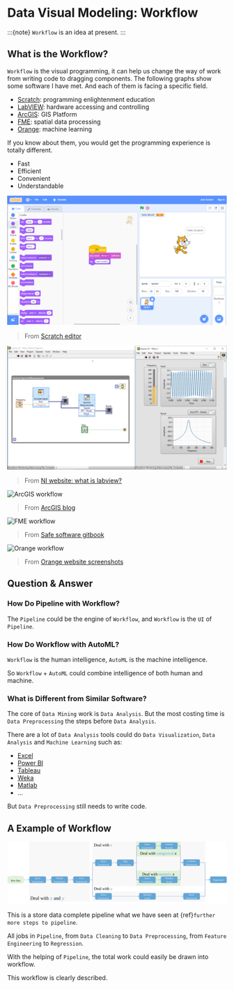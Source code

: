 # Data Visual Modeling: Workflow

:::{note}
`Workflow` is an idea at present.
:::

## What is the Workflow?

`Workflow` is the visual programming, it can help us change the way of work from writing code to dragging components. The following graphs show some software I have met. And each of them is facing a specific field.

- [Scratch](https://scratch.mit.edu/): programming enlightenment education
- [LabVIEW](https://www.ni.com/en-us/shop/labview.html): hardware accessing and controlling
- [ArcGIS](https://www.esri.com/en-us/arcgis/products/arcgis-pro/overview): GIS Platform
- [FME](https://www.safe.com/): spatial data processing
- [Orange](https://orangedatamining.com/): machine learning

If you know about them, you would get the programming experience is totally different.

- Fast
- Efficient
- Convenient
- Understandable

![Scratch](../_static/scratch.png)

> From [Scratch editor](https://scratch.mit.edu/projects/editor)

![LabVIEW](../_static/FME.png)

> From [NI website: what is labview?](https://www.ni.com/en-us/shop/labview.html)

![ArcGIS workflow](https://www.esri.com/arcgis-blog/wp-content/uploads/2018/01/Logical-Tools-2-1024x528.png)

> From [ArcGIS blog](https://www.esri.com/arcgis-blog/products/announcements/announcements/arcgis-pro-2-1-has-been-released/)

![FME workflow](https://safe-software.gitbooks.io/fme-desktop-data-integration-2018/content/Integration2Lab/Images/Img1.003.FMEWorkbench.png)

> From [Safe software gitbook](https://safe-software.gitbooks.io/fme-desktop-data-integration-2018/content/Integration2Lab/2.01.FMEDesktopComponents.html)

![Orange workflow](https://orangedatamining.com/screenshots/images/evaluation.png)

> From [Orange website screenshots](https://orangedatamining.com/screenshots/)

## Question & Answer

### How Do Pipeline with Workflow?

The `Pipeline` could be the engine of `Workflow`, and `Workflow` is the `UI` of `Pipeline`.

### How Do Workflow with AutoML?

`Workflow` is the human intelligence, `AutoML` is the machine intelligence.

So `Workflow` + `AutoML` could combine intelligence of both human and machine.

### What is Different from Similar Software?

The core of `Data Mining` work is `Data Analysis`.
But the most costing time is `Data Preprocessing` the steps before `Data Analysis`.

There are a lot of `Data Analysis` tools could do `Data Visualization`, `Data Analysis` and `Machine Learning` such as:

- [Excel](https://www.microsoft.com/en-us/microsoft-365/excel)
- [Power BI](https://powerbi.microsoft.com/)
- [Tableau](https://www.tableau.com/)
- [Weka](https://www.cs.waikato.ac.nz/ml/weka/)
- [Matlab](https://www.mathworks.com/)
- ...

But `Data Preprocessing` still needs to write code.

## A Example of Workflow

![Store data pipeline](../_static/store-data-pipeline.svg)

This is a store data complete pipeline what we have seen at {ref}`further more steps to pipeline`.

All jobs in `Pipeline`, from `Data Cleaning` to `Data Preprocessing`, from `Feature Engineering` to `Regression`.

With the helping of `Pipeline`, the total work could easily be drawn into workflow.

This workflow is clearly described.
